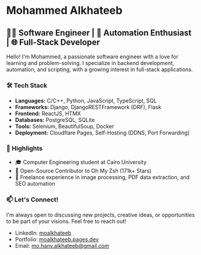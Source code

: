 # Mohammed Alkhateeb

## 👨‍💻 Software Engineer | 🚀 Automation Enthusiast | 🌐 Full-Stack Developer

Hello! I'm Mohammed, a passionate software engineer with a love for learning and problem-solving. I specialize in backend development, automation, and scripting, with a growing interest in full-stack applications.

### 🛠 Tech Stack

- **Languages:** C/C++, Python, JavaScript, TypeScript, SQL
- **Frameworks:** Django, DjangoRESTFramework (DRF), Flask
- **Frontend:** ReactJS, HTMX
- **Databases:** PostgreSQL, SQLite
- **Tools:** Selenium, BeautifulSoup, Docker
- **Deployment:** Cloudflare Pages, Self-Hosting (DDNS, Port Forwarding)

### 🌟 Highlights

- 🎓 Computer Engineering student at Cairo University
- 🔧 Open-Source Contributor to Oh My Zsh (171k+ Stars)
- 💼 Freelance experience in image processing, PDF data extraction, and SEO automation

### 📫 Let's Connect!

I'm always open to discussing new projects, creative ideas, or opportunities to be part of your visions. Feel free to reach out!

- LinkedIn: [moalkhateeb](https://linkedin.com/in/moalkhateeb)
- Portfolio: [moalkhateeb.pages.dev](https://moalkhateeb.pages.dev)
- Email: mo.hany.alkhateeb@gmail.com
